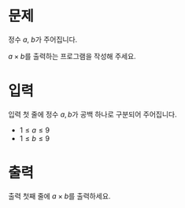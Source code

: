 # 문제

정수 $a$, $b$가 주어집니다.

$a \times b$를 출력하는 프로그램을 작성해 주세요.

# 입력

입력 첫 줄에 정수 $a, b$가 공백 하나로 구분되어 주어집니다.

* $1 \le a \le 9$
* $1 \le b \le 9$

# 출력

출력 첫째 줄에 $a \times b$를 출력하세요.
